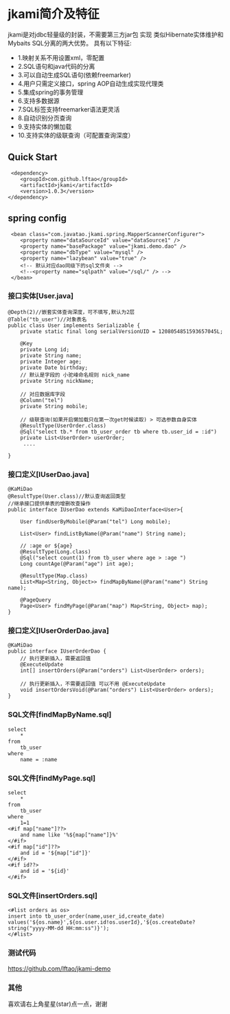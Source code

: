 # jkami简介及特征

jkami是对jdbc轻量级的封装，不需要第三方jar包 实现 类似Hibernate实体维护和Mybaits SQL分离的两大优势。 具有以下特征:

* 1.映射关系不用设置xml，零配置
* 2.SQL语句和java代码的分离
* 3.可以自动生成SQL语句(依赖freemarker)
* 4.用户只需定义接口，spring AOP自动生成实现代理类
* 5.集成spring的事务管理
* 6.支持多数据源
* 7.SQL标签支持freemarker语法更灵活
* 8.自动识别分页查询
* 9.支持实体的懒加载
* 10.支持实体的级联查询（可配置查询深度）

## Quick Start
	 <dependency>
	    <groupId>com.github.lftao</groupId>
	    <artifactId>jkami</artifactId>
	    <version>1.0.3</version>
	</dependency>
## spring config
	 <bean class="com.javatao.jkami.spring.MapperScannerConfigurer">
        <property name="dataSourceId" value="dataSource1" />
        <property name="basePackage" value="jkami.demo.dao" />
        <property name="dbType" value="mysql" />
        <property name="lazybean" value="true" />
        <!-- 默认对应dao同级下的sql文件夹 -->
        <!--<property name="sqlpath" value="/sql/" /> -->
	 </bean>

### 接口实体[User.java]
	@Depth(2)//嵌套实体查询深度，可不填写,默认为2层
	@Table("tb_user")//对象表名
	public class User implements Serializable {
	    private static final long serialVersionUID = 1208054851593657045L;
	  
	    @Key
	    private Long id;
	    private String name;
	    private Integer age;
	    private Date birthday;
	    // 默认是字段的 小驼峰命名规则 nick_name
	    private String nickName;
	    
	    // 对应数据库字段
	    @Column("tel")
	    private String mobile;
	    
	    // 级联查询(如果开启懒加载只在第一次get时候读取) > 可选参数自身实体
	    @ResultType(UserOrder.class)
	    @Sql("select tb.* from tb_user_order tb where tb.user_id = :id")
	    private List<UserOrder> userOrder;
		 ....
	
	}


### 接口定义[IUserDao.java]
	@KaMiDao
	@ResultType(User.class)//默认查询返回类型
	//继承接口提供单表的增删改查操作
	public interface IUserDao extends KaMiDaoInterface<User>{
	 
	    User findUserByMobile(@Param("tel") Long mobile);
	     
	    List<User> findListByName(@Param("name") String name);
	
	    // :age or ${age}
	    @ResultType(Long.class)
	    @Sql("select count(1) from tb_user where age > :age ")
	    Long countAge(@Param("age") int age);
		   
	    @ResultType(Map.class)
	    List<Map<String, Object>> findMapByName(@Param("name") String name);
		    
	    @PageQuery
	    Page<User> findMyPage(@Param("map") Map<String, Object> map);
	}
 ### 接口定义[IUserOrderDao.java]
 
	@KaMiDao
	public interface IUserOrderDao {
	    // 执行更新插入，需要返回值
	    @ExecuteUpdate
	    int[] insertOrders(@Param("orders") List<UserOrder> orders);
	
	    // 执行更新插入，不需要返回值 可以不用 @ExecuteUpdate
	    void insertOrdersVoid(@Param("orders") List<UserOrder> orders);
	}
 
    
    
### SQL文件[findMapByName.sql]
	select
		*
	from
		tb_user
	where
		name = :name


### SQL文件[findMyPage.sql]
	select
		*
	from
		tb_user
	where
		1=1
	<#if map["name"]??>
	    and name like '%${map["name"]}%'
	</#if>
	<#if map["id"]??>
	    and id = '${map["id"]}'
	</#if>
	<#if id??>
	    and id = '${id}'
	</#if>

### SQL文件[insertOrders.sql]

	<#list orders as os>
	insert into tb_user_order(name,user_id,create_date) values('${os.name}',${os.user.id!os.userId},'${os.createDate?string("yyyy-MM-dd HH:mm:ss")}');
	</#list>

### 测试代码
 https://github.com/lftao/jkami-demo
### 其他
 喜欢请右上角星星(star)点一点，谢谢
